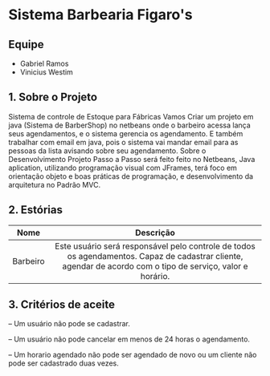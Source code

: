 # 	Sistema Barbearia Figaro's 

## Equipe
* Gabriel Ramos
* Vinicius Westim

## 1. Sobre o Projeto

Sistema de controle de Estoque para Fábricas
Vamos Criar um projeto em java (Sistema de BarberShop) no netbeans onde o barbeiro acessa lança seus agendamentos, e o sistema gerencia os agendamento. 
E também trabalhar com email em java, pois o sistema vai mandar email para as pessoas da lista avisando sobre seu agendamento.
Sobre o Desenvolvimento
Projeto Passo a Passo será feito feito no Netbeans, Java aplication, utilizando programação visual com JFrames, 
terá foco em orientação objeto e boas práticas de programação, e desenvolvimento da arquitetura no Padrão MVC.


## 2. Estórias

| Nome                      | Descrição     |
| -------------             |:-------------:|
| Barbeiro  | Este usuário será responsável pelo controle de todos os agendamentos. Capaz de cadastrar cliente, agendar de acordo com o tipo de serviço, valor e horário. |


## 3. Critérios de aceite

– Um usuário não pode se cadastrar.

– Um usuário não pode cancelar em menos de 24 horas o agendamento.

– Um horario agendado não pode ser agendado de novo ou um cliente não pode ser cadastrado duas vezes.

